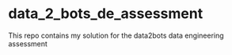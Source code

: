 # data_2_bots_de_assessment
This repo contains my solution for the data2bots data engineering assessment
